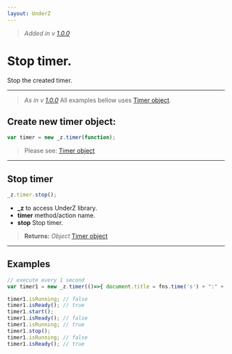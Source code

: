 ```yaml
---
layout: UnderZ
---
```

> _Added in v [1.0.0](https://github.com/mPhpMaster/UnderZ/tree/1.0.0)_

# Stop timer.
Stop the created timer.


***


> _As in v [1.0.0](https://github.com/mPhpMaster/UnderZ/tree/1.0.0)_
> All examples bellow uses [Timer object](http://underz.decodercan.com/UnderZ/-timer()#timer-object).

## Create new timer object:
```js
var timer = new _z.timer(function);
```
> Please see: [Timer object](http://underz.decodercan.com/UnderZ/-timer()#timer-object)


***


## Stop timer
```js
_z.timer.stop();
```

* **_z** to access UnderZ library.
* **timer** method/action name.
* **stop** Stop timer.

> **Returns:** _Object_ [Timer object](http://underz.decodercan.com/UnderZ/-timer()#timer-object)


***


## Examples

```js
// execute every 1 second
var timer1 = new _z.timer(()=>{ document.title = fns.time('s') + ":" + fns.time('m'); }, 1000);

timer1.isRunning; // false
timer1.isReady(); // true
timer1.start();
timer1.isReady(); // false
timer1.isRunning; // true
timer1.stop();
timer1.isRunning; // false
timer1.isReady(); // true
```
